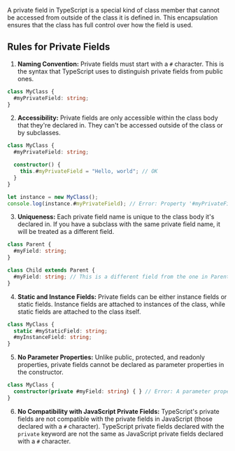 A private field in TypeScript is a special kind of class member that cannot be accessed from outside of the class it is defined in. This encapsulation ensures that the class has full control over how the field is used.

## Rules for Private Fields

1. **Naming Convention:** Private fields must start with a `#` character. This is the syntax that TypeScript uses to distinguish private fields from public ones.

```typescript
class MyClass {
  #myPrivateField: string;
}
```

2. **Accessibility:** Private fields are only accessible within the class body that they're declared in. They can't be accessed outside of the class or by subclasses.

```typescript
class MyClass {
  #myPrivateField: string;

  constructor() {
    this.#myPrivateField = "Hello, world"; // OK
  }
}

let instance = new MyClass();
console.log(instance.#myPrivateField); // Error: Property '#myPrivateField' is not accessible outside class 'MyClass' because it has a private identifier.
```

3. **Uniqueness:** Each private field name is unique to the class body it's declared in. If you have a subclass with the same private field name, it will be treated as a different field.

```typescript
class Parent {
  #myField: string;
}

class Child extends Parent {
  #myField: string; // This is a different field from the one in Parent
}
```

4. **Static and Instance Fields:** Private fields can be either instance fields or static fields. Instance fields are attached to instances of the class, while static fields are attached to the class itself.

```typescript
class MyClass {
  static #myStaticField: string;
  #myInstanceField: string;
}
```

5. **No Parameter Properties:** Unlike public, protected, and readonly properties, private fields cannot be declared as parameter properties in the constructor.

```typescript
class MyClass {
  constructor(private #myField: string) { } // Error: A parameter property may not be declared using a private name.
}
```

6. **No Compatibility with JavaScript Private Fields:** TypeScript's private fields are not compatible with the private fields in JavaScript (those declared with a `#` character). TypeScript private fields declared with the `private` keyword are not the same as JavaScript private fields declared with a `#` character.